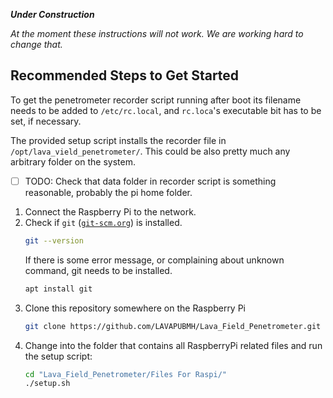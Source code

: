 ***Under Construction***

*At the moment these instructions will not work. We are working hard to change
that.*

## Recommended Steps to Get Started

To get the penetrometer recorder script running after boot its filename needs to
be added to `/etc/rc.local`, and `rc.loca`'s executable bit has to be set, if
necessary.

The provided setup script installs the recorder file in `/opt/lava_vield_penetrometer/`.
This could be also pretty much any arbitrary folder on the system.  
- [ ] TODO: Check that data folder in recorder script is something reasonable,
  probably the pi home folder.

1. Connect the Raspberry Pi to the network.
2. Check if `git` ([`git-scm.org`](https://git-scm.org)) is installed.
   ```bash
   git --version
   ```
   If there is some error message, or complaining about unknown command, git needs
   to be installed.
   ```bash
   apt install git
   ```
3. Clone this repository somewhere on the Raspberry Pi
   ```bash
   git clone https://github.com/LAVAPUBMH/Lava_Field_Penetrometer.git
   ```
4. Change into the folder that contains all RaspberryPi related files and run
   the setup script:
   ```bash
   cd "Lava_Field_Penetrometer/Files For Raspi/"
   ./setup.sh
   ```
